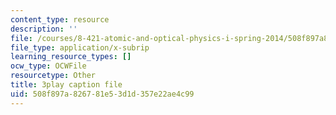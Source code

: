 ```yaml
---
content_type: resource
description: ''
file: /courses/8-421-atomic-and-optical-physics-i-spring-2014/508f897a826781e53d1d357e22ae4c99_MVOJloovd18.srt
file_type: application/x-subrip
learning_resource_types: []
ocw_type: OCWFile
resourcetype: Other
title: 3play caption file
uid: 508f897a-8267-81e5-3d1d-357e22ae4c99
---
```

